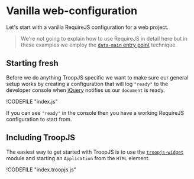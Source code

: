 # Vanilla web-configuration

Let's start with a vanilla RequireJS configuration for a web project.

> We're not going to explain how to use RequireJS in detail here but in these examples we employ the [`data-main` entry point](http://requirejs.org/docs/api.html#data-main) technique.

## Starting fresh

Before we do anything TroopJS specific we want to make sure our general setup works by creating a configuration that will log `"ready"` to the developer console when [jQuery](http://jquery.com/) notifies us our `document` is ready.

!CODEFILE "index.js"

If you can see `"ready"` in the console then you have a working RequireJS configuration to start from.

## Including TroopJS

The easiest way to get started with TroopJS is to use the [`troopjs-widget`](http://troopjs.com/troopjs-widget/) module and starting an `Application` from the `HTML` element.

!CODEFILE "index.troopjs.js"
